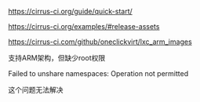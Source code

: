 https://cirrus-ci.org/guide/quick-start/

https://cirrus-ci.org/examples/#release-assets

https://cirrus-ci.com/github/oneclickvirt/lxc_arm_images


支持ARM架构，但缺少root权限

Failed to unshare namespaces: Operation not permitted

这个问题无法解决

